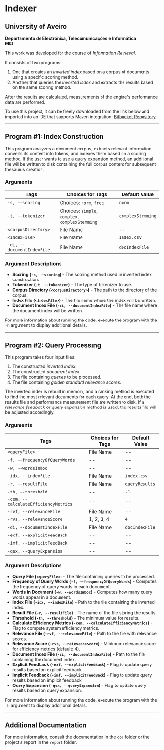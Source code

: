 # Indexer

## University of Aveiro
**Departamento de Electrónica, Telecomunicações e Informática**  
**MEI**  

This work was developed for the course of *Information Retrieval*.

It consists of two programs:
1. One that creates an *inverted index* based on a corpus of documents using a specific scoring method.
2. Another that queries the *inverted index* and extracts the results based on the same scoring method.

After the results are calculated, measurements of the engine's performance data are performed.

To use this project, it can be freely downloaded from the link below and imported into an IDE that supports Maven integration:
[Bitbucket Repository](https://bitbucket.org/PedroMatos/indexer)

---

## Program #1: Index Construction

This program analyzes a document corpus, extracts relevant information, converts its content into tokens, and indexes them based on a scoring method.
If the user wants to use a query expansion method, an additional file will be written to disk containing the full corpus content for subsequent thesaurus creation.

### Arguments

| Tags                         | Choices for Tags                               | Default Value   |
|------------------------------|-----------------------------------------------|----------------|
| `-s, --scoring`              | Choices: `norm`, `freq`                        | `norm`         |
| `-t, --tokenizer`            | Choices: `simple`, `complex`, `complexStemming` | `complexStemming` |
| `<corpusDirectory>`          | File Name                                     | --             |
| `<indexFile>`                | File Name                                     | `index.csv`    |
| `-di, --documentIndexFile`   | File Name                                     | `docIndexFile` |

### Argument Descriptions
- **Scoring (`-s, --scoring`)** - The scoring method used in inverted index construction.
- **Tokenizer (`-t, --tokenizer`)** - The type of tokenizer to use.
- **Corpus Directory (`<corpusDirectory>`)** - The path to the directory of the corpus.
- **Index File (`<indexFile>`)** - The file name where the index will be written.
- **Document Index File (`-di, --documentIndexFile`)** - The file name where the document index will be written.

For more information about running the code, execute the program with the `-h` argument to display additional details.

---

## Program #2: Query Processing

This program takes four input files:
1. The constructed *inverted index*.
2. The constructed *document index*.
3. The file containing *queries* to be processed.
4. The file containing *golden standard relevance scores*.

The inverted index is rebuilt in memory, and a ranking method is executed to find the most relevant documents for each query. At the end, both the results file and performance measurement file are written to disk.
If a *relevance feedback* or *query expansion* method is used, the results file will be adjusted accordingly.

### Arguments

| Tags                           | Choices for Tags      | Default Value  |
|--------------------------------|----------------------|---------------|
| `<queryFile>`                  | File Name           | --            |
| `-f, --frequencyOfQueryWords`  | --                  | --            |
| `-w, --wordsInDoc`             | --                  | --            |
| `-idx, --indexFile`            | File Name           | `index.csv`   |
| `-r, --resultFile`             | File Name           | `queryResults` |
| `-th, --threshold`             | --                  | `-1`          |
| `-cem, --calculateEfficiencyMetrics` | --           | --            |
| `-rvf, --relevanceFile`        | File Name           | --            |
| `-rvs, --relevanceScore`       | 1, 2, 3, 4          | `4`           |
| `-di, --documentIndexFile`     | File Name           | `docIndexFile` |
| `-exf, --explicitFeedBack`     | --                  | --            |
| `-imf, --implicitFeedBack`     | --                  | --            |
| `-qex, --queryExpansion`       | --                  | --            |

### Argument Descriptions
- **Query File (`<queryFile>`)** - The file containing queries to be processed.
- **Frequency of Query Words (`-f, --frequencyOfQueryWords`)** - Computes the frequency of query words in each document.
- **Words in Document (`-w, --wordsInDoc`)** - Computes how many query words appear in a document.
- **Index File (`-idx, --indexFile`)** - Path to the file containing the inverted index.
- **Result File (`-r, --resultFile`)** - The name of the file storing the results.
- **Threshold (`-th, --threshold`)** - The minimum value for results.
- **Calculate Efficiency Metrics (`-cem, --calculateEfficiencyMetrics`)** - Flag to compute system efficiency metrics.
- **Relevance File (`-rvf, --relevanceFile`)** - Path to the file with relevance scores.
- **Relevance Score (`-rvs, --relevanceScore`)** - Minimum relevance score for efficiency metrics (default: 4).
- **Document Index File (`-di, --documentIndexFile`)** - Path to the file containing the document index.
- **Explicit Feedback (`-exf, --explicitFeedBack`)** - Flag to update query results based on explicit feedback.
- **Implicit Feedback (`-imf, --implicitFeedBack`)** - Flag to update query results based on implicit feedback.
- **Query Expansion (`-qex, --queryExpansion`)** - Flag to update query results based on query expansion.

For more information about running the code, execute the program with the `-h` argument to display additional details.

---

## Additional Documentation
For more information, consult the documentation in the `doc` folder or the project's report in the `report` folder.
